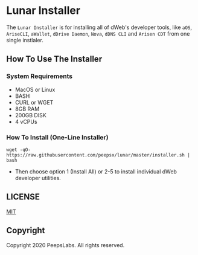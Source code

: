 # Lunar Installer
The `Lunar Installer` is for installing all of dWeb's developer tools, like `aOS`, `AriseCLI`, `aWallet`, `dDrive Daemon`, `Nova`, `dDNS CLI` and `Arisen CDT` from one single instlaler.

## How To Use The Installer
### System Requirements
- MacOS or Linux
- BASH
- CURL or WGET
- 8GB RAM
- 200GB DISK
- 4 vCPUs

### How To Install (One-Line Installer)
```
wget -qO- https://raw.githubusercontent.com/peepsx/lunar/master/installer.sh | bash
```

- Then choose option 1 (Install All) or 2-5 to install individual dWeb developer utilities.

## LICENSE
[MIT](LICENSE.md)

## Copyright
Copyright 2020 PeepsLabs. All rights reserved.